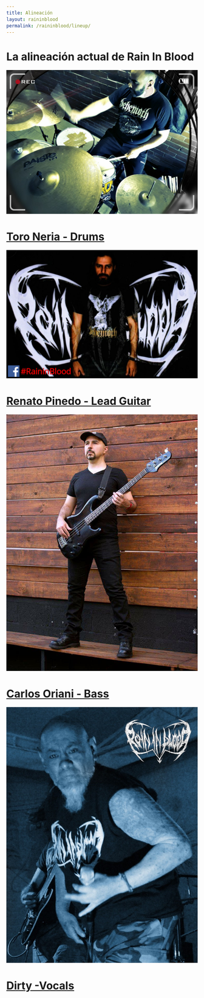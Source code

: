 ```yaml
---
title: Alineación
layout: raininblood
permalink: /raininblood/lineup/
---
```


# La alineación actual de Rain In Blood

![Toro Neria](/images/toro/toro.jpg)
# [Toro Neria - Drums](/galleries/toro/)

![Renato Pinedo](/images/renato/renato.jpg)
# [Renato Pinedo - Lead Guitar](/galleries/renato/)

![Carlos Oriani](/images/oriani/orianiseintegra.jpg)
# [Carlos Oriani - Bass](/galleries/oriani/)

![Dirty](/images/dirty/dirty.jpg)
# [Dirty -Vocals](/galleries/dirty/)